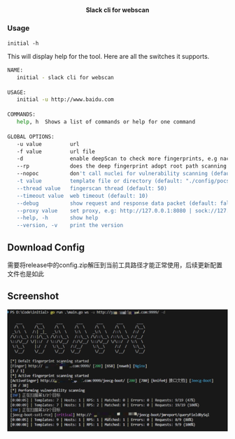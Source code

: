 

<h4 align="center">Slack cli for webscan</h4>

### Usage

````
initial -h
````

This will display help for the tool. Here are all the switches it supports.


```bash
NAME:
   initial - slack cli for webscan

USAGE:
   initial -u http://www.baidu.com

COMMANDS:
   help, h  Shows a list of commands or help for one command

GLOBAL OPTIONS:
   -u value         url
   -f value         url file
   -d               enable deepScan to check more fingerprints, e.g nacos xxl-job (default: true)
   --rp             does the deep fingerprint adopt root path scanning (default: true)
   --nopoc          don't call nuclei for vulnerability scanning (default: false)
   -t value         template file or directory (default: "./config/pocs")
   --thread value   fingerscan thread (default: 50)
   --timeout value  web timeout (default: 10)
   --debug          show request and response data packet (default: false)
   --proxy value    set proxy, e.g: http://127.0.0.1:8080 | sock://127.0.0.1
   --help, -h       show help
   --version, -v    print the version
```

## Download Config

需要将release中的config.zip解压到当前工具路径才能正常使用，后续更新配置文件也是如此

## Screenshot

![image-20240926161608683](assets/image-20240926161608683.png)

